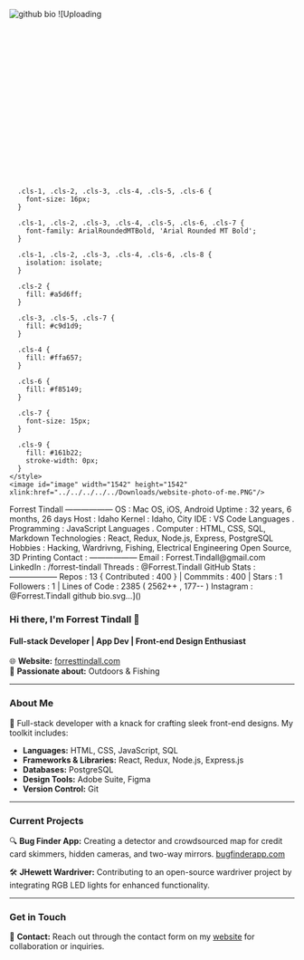 ![github bio](https://github.com/forresttindall/forresttindall/assets/144488579/b573fc3a-ae7d-488a-9796-3c2f8baa1277)
![Uploading<?xml version="1.0" encoding="UTF-8"?>
<svg id="Layer_1" data-name="Layer 1" xmlns="http://www.w3.org/2000/svg" xmlns:xlink="http://www.w3.org/1999/xlink" version="1.1" viewBox="0 0 975 550">
  <defs>
    <style>
      .cls-1 {
        fill: #3fb950;
      }

      .cls-1, .cls-2, .cls-3, .cls-4, .cls-5, .cls-6 {
        font-size: 16px;
      }

      .cls-1, .cls-2, .cls-3, .cls-4, .cls-5, .cls-6, .cls-7 {
        font-family: ArialRoundedMTBold, 'Arial Rounded MT Bold';
      }

      .cls-1, .cls-2, .cls-3, .cls-4, .cls-6, .cls-8 {
        isolation: isolate;
      }

      .cls-2 {
        fill: #a5d6ff;
      }

      .cls-3, .cls-5, .cls-7 {
        fill: #c9d1d9;
      }

      .cls-4 {
        fill: #ffa657;
      }

      .cls-6 {
        fill: #f85149;
      }

      .cls-7 {
        font-size: 15px;
      }

      .cls-9 {
        fill: #161b22;
        stroke-width: 0px;
      }
    </style>
    <image id="image" width="1542" height="1542" xlink:href="../../../../../Downloads/website-photo-of-me.PNG"/>
  </defs>
  <rect class="cls-9" x="2.5" y="10" width="970" height="530" rx="15" ry="15"/>
  <g class="cls-8">
    <text class="cls-3" transform="translate(376.1 40.4)"><tspan x="0" y="0">Forrest Tindall</tspan></text>
    <text class="cls-3" transform="translate(376.1 60.4)"><tspan x="0" y="0">——————</tspan></text>
    <text class="cls-4" transform="translate(376.1 80.4)"><tspan x="0" y="0">OS</tspan></text>
    <text class="cls-5" transform="translate(403.1 78.7)"><tspan x="0" y="0">: </tspan></text>
    <text class="cls-2" transform="translate(414.5 80.4)"><tspan x="0" y="0">Mac OS, iOS, Android</tspan></text>
    <text class="cls-4" transform="translate(376.1 100.4)"><tspan x="0" y="0">Uptime</tspan></text>
    <text class="cls-5" transform="translate(439.1 100.8)"><tspan x="0" y="0">: </tspan></text>
    <text class="cls-2" transform="translate(452.9 100.4)"><tspan x="0" y="0">32 years, 6 months, 26 days</tspan></text>
    <text class="cls-4" transform="translate(376.1 120.4)"><tspan x="0" y="0">Host</tspan></text>
    <text class="cls-5" transform="translate(414.5 120.4)"><tspan x="0" y="0">: </tspan></text>
    <text class="cls-2" transform="translate(433.7 120.4)"><tspan x="0" y="0">Idaho</tspan></text>
    <text class="cls-4" transform="translate(376.1 140.4)"><tspan x="0" y="0">Kernel</tspan></text>
    <text class="cls-5" transform="translate(431.3 140.4)"><tspan x="0" y="0">: </tspan></text>
    <text class="cls-2" transform="translate(452.9 140.4)"><tspan x="0" y="0">Idaho, City</tspan></text>
    <text class="cls-4" transform="translate(376.1 160.4)"><tspan x="0" y="0">IDE</tspan></text>
    <text class="cls-5" transform="translate(404.9 160.4)"><tspan x="0" y="0">: </tspan></text>
    <text class="cls-2" transform="translate(424.1 160.4)"><tspan x="0" y="0">VS Code</tspan></text>
    <text class="cls-4" transform="translate(375.7 191.7)"><tspan x="0" y="0">Languages</tspan></text>
    <text class="cls-5" transform="translate(462.1 191.7)"><tspan x="0" y="0">.</tspan></text>
    <text class="cls-4" transform="translate(471.7 191.7)"><tspan x="0" y="0">Programming</tspan></text>
    <text class="cls-5" transform="translate(579.6 191.7)"><tspan x="0" y="0">: </tspan></text>
    <text class="cls-2" transform="translate(596.6 191.7)"><tspan x="0" y="0">JavaScript</tspan></text>
    <text class="cls-4" transform="translate(375.7 211.7)"><tspan x="0" y="0">Languages</tspan></text>
    <text class="cls-5" transform="translate(462.1 211.7)"><tspan x="0" y="0">.</tspan></text>
    <text class="cls-4" transform="translate(471.7 211.7)"><tspan x="0" y="0">Computer</tspan></text>
    <text class="cls-5" transform="translate(552 211.7)"><tspan x="0" y="0">: </tspan></text>
    <text class="cls-2" transform="translate(567.7 211.7)"><tspan x="0" y="0">HTML, CSS, SQL, Markdown</tspan></text>
    <text class="cls-4" transform="translate(377.1 233)"><tspan x="0" y="0">Technologies</tspan></text>
    <text class="cls-7" transform="translate(484.4 233)"><tspan x="0" y="0">: </tspan></text>
    <text class="cls-2" transform="translate(511.5 231.9)"><tspan x="0" y="0">React, Redux, Node.js, Express, PostgreSQL </tspan></text>
    <text class="cls-4" transform="translate(375.7 271.7)"><tspan x="0" y="0">Hobbies</tspan></text>
    <text class="cls-5" transform="translate(446.5 271.7)"><tspan x="0" y="0">: </tspan></text>
    <text class="cls-2" transform="translate(465.8 271.7)"><tspan x="0" y="0">Hacking, Wardrivng, Fishing, Electrical Engineering</tspan></text>
    <text class="cls-2" transform="translate(467 291.7)"><tspan x="0" y="0">Open Source, 3D Printing </tspan></text>
    <text class="cls-4" transform="translate(375.6 322.5)"><tspan x="0" y="0">Contact</tspan></text>
    <text class="cls-5" transform="translate(442.8 322.5)"><tspan x="0" y="0">:</tspan></text>
    <text class="cls-3" transform="translate(375.6 342.5)"><tspan x="0" y="0">——————</tspan></text>
    <text class="cls-4" transform="translate(375.6 362.5)"><tspan x="0" y="0">Email</tspan></text>
    <text class="cls-5" transform="translate(423.6 362.5)"><tspan x="0" y="0">: </tspan></text>
    <text class="cls-2" transform="translate(442.8 362.5)"><tspan x="0" y="0">Forrest.Tindall@gmail.com</tspan></text>
    <text class="cls-4" transform="translate(375.6 382.5)"><tspan x="0" y="0">LinkedIn</tspan></text>
    <text class="cls-5" transform="translate(449.2 382.5)"><tspan x="0" y="0">: </tspan></text>
    <text class="cls-2" transform="translate(471.6 382.5)"><tspan x="0" y="0">/forrest-tindall</tspan></text>
    <text class="cls-4" transform="translate(375.6 402.5)"><tspan x="0" y="0">Threads</tspan></text>
    <text class="cls-5" transform="translate(447.9 402.5)"><tspan x="0" y="0">: </tspan></text>
    <text class="cls-2" transform="translate(470.3 402.7)"><tspan x="0" y="0">@Forrest.Tindall</tspan></text>
    <text class="cls-4" transform="translate(376.1 460.4)"><tspan x="0" y="0">GitHub Stats</tspan></text>
    <text class="cls-5" transform="translate(481.7 460.4)"><tspan x="0" y="0">:</tspan></text>
    <text class="cls-3" transform="translate(376.1 480.4)"><tspan x="0" y="0">——————</tspan></text>
    <text class="cls-4" transform="translate(376.1 500.4)"><tspan x="0" y="0">Repos</tspan></text>
    <text class="cls-5" transform="translate(427.3 500.6)"><tspan x="0" y="0">: </tspan></text>
    <text class="cls-2" transform="translate(443.3 500.4)"><tspan x="0" y="0">13</tspan></text>
    <text class="cls-5" transform="translate(462.5 500.4)"><tspan x="0" y="0" xml:space="preserve"> {</tspan></text>
    <text class="cls-4" transform="translate(481.7 500.4)"><tspan x="0" y="0">Contributed</tspan></text>
    <text class="cls-5" transform="translate(580.2 499.5)"><tspan x="0" y="0">: </tspan></text>
    <text class="cls-2" transform="translate(606.6 500.4)"><tspan x="0" y="0">400</tspan></text>
    <text class="cls-5" transform="translate(635.4 500.4)"><tspan x="0" y="0">} | </tspan></text>
    <text class="cls-4" transform="translate(673.8 500.4)"><tspan x="0" y="0">Commmits</tspan></text>
    <text class="cls-5" transform="translate(761.1 499.7)"><tspan x="0" y="0">: </tspan></text>
    <text class="cls-2" transform="translate(778.3 500.6)"><tspan x="0" y="0">400</tspan></text>
    <text class="cls-5" transform="translate(827.4 500.4)"><tspan x="0" y="0">| </tspan></text>
    <text class="cls-4" transform="translate(846.6 500.4)"><tspan x="0" y="0">Stars</tspan></text>
    <text class="cls-5" transform="translate(894.6 500.4)"><tspan x="0" y="0">: </tspan></text>
    <text class="cls-2" transform="translate(913.8 500.4)"><tspan x="0" y="0">1</tspan></text>
    <text class="cls-4" transform="translate(376.1 520.4)"><tspan x="0" y="0">Followers</tspan></text>
    <text class="cls-5" transform="translate(459.2 520.5)"><tspan x="0" y="0">: </tspan></text>
    <text class="cls-2" transform="translate(481.7 520.4)"><tspan x="0" y="0">1</tspan></text>
    <text class="cls-5" transform="translate(510.6 520.4)"><tspan x="0" y="0">| </tspan></text>
    <text class="cls-4" transform="translate(529.8 520.4)"><tspan x="0" y="0">Lines of Code</tspan></text>
    <text class="cls-5" transform="translate(645.1 520.4)"><tspan x="0" y="0">: </tspan></text>
    <text class="cls-2" transform="translate(673.8 520.4)"><tspan x="0" y="0">2385</tspan></text>
    <text class="cls-5" transform="translate(741 520.4)"><tspan x="0" y="0" xml:space="preserve"> (</tspan></text>
    <text class="cls-1" transform="translate(760.2 520.4)"><tspan x="0" y="0">2562++</tspan></text>
    <text class="cls-5" transform="translate(846.6 520.4)"><tspan x="0" y="0">, </tspan></text>
    <text class="cls-6" transform="translate(865.8 520.4)"><tspan x="0" y="0">177--</tspan></text>
    <text class="cls-5" transform="translate(942.6 520.4)"><tspan x="0" y="0">)</tspan></text>
    <text class="cls-4" transform="translate(376.8 423.8)"><tspan x="0" y="0">Instagram</tspan></text>
    <text class="cls-5" transform="translate(463 423.8)"><tspan x="0" y="0">: </tspan></text>
    <text class="cls-2" transform="translate(480 423.8)"><tspan x="0" y="0">@Forrest.Tindall</tspan></text>
  </g>
  <text/>
  <use transform="translate(43.3 129.2) scale(.2)" xlink:href="#image"/>
  <use transform="translate(43.3 129.2) scale(.2)" xlink:href="#image"/>
  <use transform="translate(35.4 129.2) scale(.2)" xlink:href="#image"/>
</svg> github bio.svg…]()



### Hi there, I'm Forrest Tindall 👋

#### Full-stack Developer | App Dev | Front-end Design Enthusiast

🌐 **Website:** [forresttindall.com](https://forresttindall.com)  
🎣 **Passionate about:** Outdoors & Fishing

---

### About Me

🚀 Full-stack developer with a knack for crafting sleek front-end designs. My toolkit includes:
- **Languages:** HTML, CSS, JavaScript, SQL
- **Frameworks & Libraries:** React, Redux, Node.js, Express.js
- **Databases:** PostgreSQL
- **Design Tools:** Adobe Suite, Figma
- **Version Control:** Git

---

### Current Projects

🔍 **Bug Finder App:** Creating a detector and crowdsourced map for credit card skimmers, hidden cameras, and two-way mirrors. [bugfinderapp.com](http://bugfinderapp.com)

🛠 **JHewett Wardriver:** Contributing to an open-source wardriver project by integrating RGB LED lights for enhanced functionality.

---

### Get in Touch

📧 **Contact:** Reach out through the contact form on my [website](https://forresttindall.com) for collaboration or inquiries.

